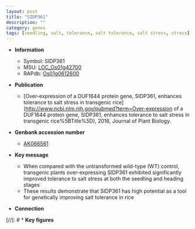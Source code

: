 ```yaml
---
layout: post
title: "SIDP361"
description: ""
category: genes
tags: [seedling, salt, tolerance, salt tolerance, salt stress, stress]
---
```


* **Information**  
    + Symbol: SIDP361  
    + MSU: [LOC_Os01g42700](http://rice.uga.edu/cgi-bin/ORF_infopage.cgi?orf=LOC_Os01g42700)  
    + RAPdb: [Os01g0612600](http://rapdb.dna.affrc.go.jp/viewer/gbrowse_details/irgsp1?name=Os01g0612600)  

* **Publication**  
    + [Over-expression of a DUF1644 protein gene, SIDP361, enhances tolerance to salt stress in transgenic rice](http://www.ncbi.nlm.nih.gov/pubmed?term=Over-expression of a DUF1644 protein gene, SIDP361, enhances tolerance to salt stress in transgenic rice%5BTitle%5D), 2016, Journal of Plant Biology.

* **Genbank accession number**  
    + [AK066561](http://www.ncbi.nlm.nih.gov/nuccore/AK066561)

* **Key message**  
    + When compared with the untransformed wild-type (WT) control, transgenic plants over-expressing SIDP361 exhibited significantly improved tolerance to salt stress at both the seedling and heading stages
    + These results demonstrate that SIDP361 has high potential as a tool for genetically improving salt tolerance in rice

* **Connection**  

[//]: # * **Key figures**  


